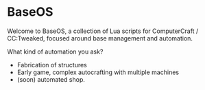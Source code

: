 # BaseOS

Welcome to BaseOS, a collection of Lua scripts for ComputerCraft / CC:Tweaked, focused around base management and automation.

What kind of automation you ask?

- Fabrication of structures
- Early game, complex autocrafting with multiple machines
- (soon) automated shop.
